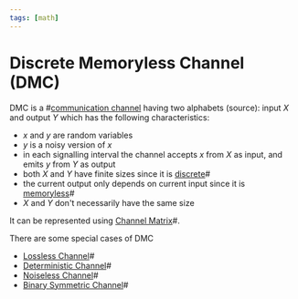 ```yaml
---
tags: [math]
---
```


# Discrete Memoryless Channel (DMC)

DMC is a #[communication channel](202210042126.md) having two alphabets
(source): input $X$ and output $Y$ which has the following characteristics:
- $x$ and $y$ are random variables
- $y$ is a noisy version of $x$
- in each signalling interval the channel accepts $x$ from $X$ as input, and
  emits $y$ from $Y$ as output
- both $X$ and $Y$ have finite sizes since it is [discrete](202209291056.md)#
- the current output only depends on current input since it is
  [memoryless](202209291056.md)#
- $X$ and $Y$ don't necessarily have the same size

It can be represented using [Channel Matrix](202210261214.md)#.

There are some special cases of DMC
- [Lossless Channel](202210261248.md)#
- [Deterministic Channel](202210261251.md)#
- [Noiseless Channel](202210261253.md)#
- [Binary Symmetric Channel](202210261256.md)#
